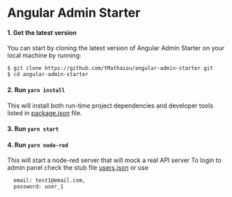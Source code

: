 # Angular Admin Starter

#### 1. Get the latest version

You can start by cloning the latest version of Angular Admin Starter on your
local machine by running:

```shell
$ git clone https://github.com/tMathaiou/angular-admin-starter.git
$ cd angular-admin-starter
```
#### 2. Run `yarn install`

This will install both run-time project dependencies and developer tools listed
in [package.json](./package.json) file.

#### 3. Run `yarn start`

#### 4. Run `yarn node-red`

This will start a node-red server that will mock a real API server
To login to admin panel check the stub file [users.json](node-red/stubs/users.json)
or use 
```
  email: test1@email.com,
  password: user_1
```
